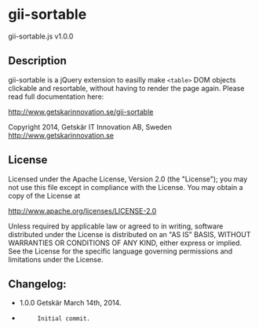 gii-sortable
============
gii-sortable.js v1.0.0

Description
-----------

gii-sortable is a jQuery extension to easilly make `<table>` DOM
objects clickable and resortable, without having to render the page
again. Please read full documentation here:

http://www.getskarinnovation.se/gii-sortable

Copyright 2014, Getskär IT Innovation AB, Sweden
http://www.getskarinnovation.se

License
-------

Licensed under the Apache License, Version 2.0 (the "License"); 
you may not use this file except in compliance with the License.
You may obtain a copy of the License at

http://www.apache.org/licenses/LICENSE-2.0

Unless required by applicable law or agreed to in writing, software
distributed under the License is distributed on an "AS IS" BASIS,
WITHOUT WARRANTIES OR CONDITIONS OF ANY KIND, either express or implied.
See the License for the specific language governing permissions and
limitations under the License.

Changelog:
----------

 * 1.0.0    Getskär March 14th, 2014.
 *          Initial commit.
